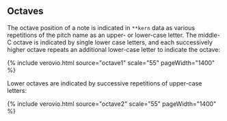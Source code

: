 ## Octaves ##

The octave position of a note is indicated in `**kern` data as
various repetitions of the pitch name as an upper- or lower-case letter.
The middle-C octave is indicated by single lower case letters, and each
successively higher octave repeats an additional lower-case letter to indicate
the octave:

{% include verovio.html
	source="octave1"
	scale="55"
	pageWidth="1400"
%}
<script type="application/x-humdrum" id="octave1">
**kern
*clefG2
2c
2cc
2ccc
*-
</script>

Lower octaves are indicated by successive repetitions of upper-case letters:

{% include verovio.html
	source="octave2"
	scale="55"
	pageWidth="1400"
%}
<script type="application/x-humdrum" id="octave2">
**kern
*clefF4
2C
2CC
2CCC
*-
</script>
